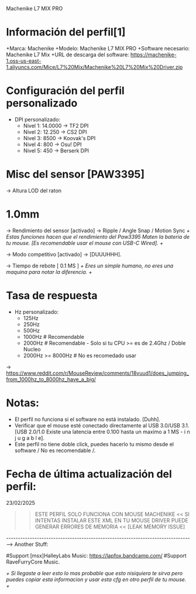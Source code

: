 Machenike L7 MIX PRO

# Información del perfil[1]

+Marca: Machenike
+Modelo: Machenike L7 MIX PRO
+Software necesario: Machenike L7 Mix
+URL de descarga del software: https://machenike-1.oss-us-east-1.aliyuncs.com/Mice/L7%20Mix/Machenike%20L7%20Mix%20Driver.zip

# Configuración del perfil personalizado

- DPI personalizado:
  - Nivel 1: 14.0000 -> TF2 DPI
  - Nivel 2: 12.250 -> CS2 DPI
  - Nivel 3: 8500 -> Koovak's DPI
  - Nivel 4: 800 -> Osu! DPI
  - Nivel 5: 450 -> Berserk DPI

# Misc del sensor [PAW3395]

-> Altura LOD del raton
   # 1.0mm

-> Rendimiento del sensor
   [activado] -> Ripple / Angle Snap / Motion Sync
_+ Estas funciones hacen que el rendimiento del Paw3395 Maten la bateria de tu mouse. [Es recomendable usar el mouse con USB-C Wired]. +_

-> Modo competitivo
   [activado] -> [DUUUHHH].

-> Tiempo de rebote
   [ 0.1 MS ]
_+ Eres un simple humano, no eres una maquina para notar la diferencia. +_

# Tasa de respuesta

- Hz personalizado:
  - 125Hz
  - 250Hz
  - 500Hz
  - 1000Hz # Recomendable
  - 2000Hz # Recomendable - Solo si tu CPU >= es de 2.4Ghz / Doble Nucleo
  - 2000Hz >= 8000Hz # No es recomedado usar

-> https://www.reddit.com/r/MouseReview/comments/18vuud1/does_jumping_from_1000hz_to_8000hz_have_a_big/

# Notas:
- El perfil no funciona si el software no está instalado. [Duhh].
- Verificar que el mouse esté conectado directamente al USB 3.0/USB 3.1. [USB 2.0/1.0 Existe una latencia entre 0.100 hasta un maximo a 1 MS - i n j u g a b l e].
- Este perfil no tiene doble click, puedes hacerlo tu mismo desde el software / No es recomendable /.

# Fecha de última actualización del perfil:
23/02/2025

 >> ESTE PERFIL SOLO FUNCIONA CON MOUSE MACHENIKE <<
 >> SI INTENTAS INSTALAR ESTE XML EN TU MOUSE DRIVER PUEDE GENERAR ERRORES DE MEMORIA <<
 >> [LEAK MEMORY ISSUE]

-------------------------------------------------------------------------------->
Another Stuff:

#Support [msx]HalleyLabs Music: https://lapfox.bandcamp.com/
#Support RaveFurryCore Music.

_+ Si llegaste a leer esto lo mas probable que esto nisiquiera te sirva pero puedes copiar esta informacion y usar esta cfg en otro perfil de tu mouse. +_
